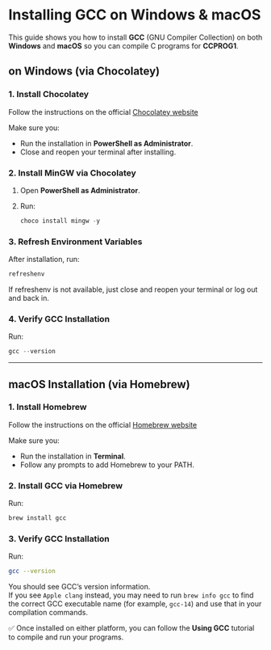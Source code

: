 # Installing GCC on Windows & macOS

This guide shows you how to install **GCC** (GNU Compiler Collection) on both **Windows** and **macOS** so you can compile C programs for **CCPROG1**.

## on Windows (via Chocolatey)

### 1. Install Chocolatey

Follow the instructions on the official [Chocolatey website](https://chocolatey.org/install)

Make sure you:

- Run the installation in **PowerShell as Administrator**.
- Close and reopen your terminal after installing.

### 2. Install MinGW via Chocolatey

1. Open **PowerShell as Administrator**.
2. Run:

   ```powershell
   choco install mingw -y
   ```

### 3. Refresh Environment Variables

After installation, run:

```powershell
refreshenv
```

If refreshenv is not available, just close and reopen your terminal or log out and back in.

### 4. Verify GCC Installation

Run:

```powershell
gcc --version
```

---

## macOS Installation (via Homebrew)

### 1. Install Homebrew

Follow the instructions on the official [Homebrew website](https://brew.sh)

Make sure you:

- Run the installation in **Terminal**.
- Follow any prompts to add Homebrew to your PATH.

### 2. Install GCC via Homebrew

Run:

```bash
brew install gcc
```

### 3. Verify GCC Installation

Run:

```bash
gcc --version
```

You should see GCC’s version information.  
If you see `Apple clang` instead, you may need to run `brew info gcc` to find the correct GCC executable name (for example, `gcc-14`) and use that in your compilation commands.

✅ Once installed on either platform, you can follow the **Using GCC** tutorial to compile and run your programs.
